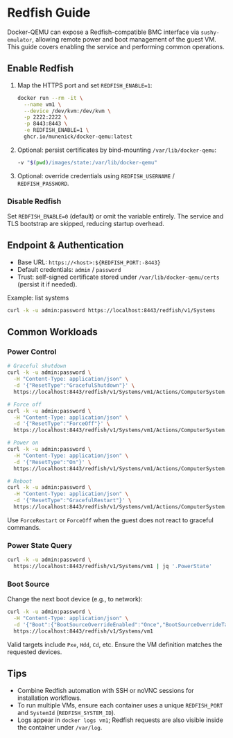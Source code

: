 # Redfish Guide

Docker-QEMU can expose a Redfish-compatible BMC interface via `sushy-emulator`, allowing remote power and boot management of the guest VM. This guide covers enabling the service and performing common operations.

## Enable Redfish

1. Map the HTTPS port and set `REDFISH_ENABLE=1`:
   ```bash
   docker run --rm -it \
     --name vm1 \
     --device /dev/kvm:/dev/kvm \
     -p 2222:2222 \
     -p 8443:8443 \
     -e REDFISH_ENABLE=1 \
     ghcr.io/munenick/docker-qemu:latest
   ```
2. Optional: persist certificates by bind-mounting `/var/lib/docker-qemu`:
   ```bash
   -v "$(pwd)/images/state:/var/lib/docker-qemu"
   ```
3. Optional: override credentials using `REDFISH_USERNAME` / `REDFISH_PASSWORD`.

### Disable Redfish

Set `REDFISH_ENABLE=0` (default) or omit the variable entirely. The service and TLS bootstrap are skipped, reducing startup overhead.

## Endpoint & Authentication

- Base URL: `https://<host>:${REDFISH_PORT:-8443}`
- Default credentials: `admin` / `password`
- Trust: self-signed certificate stored under `/var/lib/docker-qemu/certs` (persist it if needed).

Example: list systems
```bash
curl -k -u admin:password https://localhost:8443/redfish/v1/Systems
```

## Common Workloads

### Power Control

```bash
# Graceful shutdown
curl -k -u admin:password \
  -H "Content-Type: application/json" \
  -d '{"ResetType":"GracefulShutdown"}' \
  https://localhost:8443/redfish/v1/Systems/vm1/Actions/ComputerSystem.Reset

# Force off
curl -k -u admin:password \
  -H "Content-Type: application/json" \
  -d '{"ResetType":"ForceOff"}' \
  https://localhost:8443/redfish/v1/Systems/vm1/Actions/ComputerSystem.Reset

# Power on
curl -k -u admin:password \
  -H "Content-Type: application/json" \
  -d '{"ResetType":"On"}' \
  https://localhost:8443/redfish/v1/Systems/vm1/Actions/ComputerSystem.Reset

# Reboot
curl -k -u admin:password \
  -H "Content-Type: application/json" \
  -d '{"ResetType":"GracefulRestart"}' \
  https://localhost:8443/redfish/v1/Systems/vm1/Actions/ComputerSystem.Reset
```

Use `ForceRestart` or `ForceOff` when the guest does not react to graceful commands.

### Power State Query

```bash
curl -k -u admin:password \
  https://localhost:8443/redfish/v1/Systems/vm1 | jq '.PowerState'
```

### Boot Source

Change the next boot device (e.g., to network):

```bash
curl -k -u admin:password \
  -H "Content-Type: application/json" \
  -d '{"Boot":{"BootSourceOverrideEnabled":"Once","BootSourceOverrideTarget":"Pxe"}}' \
  https://localhost:8443/redfish/v1/Systems/vm1
```

Valid targets include `Pxe`, `Hdd`, `Cd`, etc. Ensure the VM definition matches the requested devices.

## Tips

- Combine Redfish automation with SSH or noVNC sessions for installation workflows.
- To run multiple VMs, ensure each container uses a unique `REDFISH_PORT` and `SystemId` (`REDFISH_SYSTEM_ID`).
- Logs appear in `docker logs vm1`; Redfish requests are also visible inside the container under `/var/log`.
